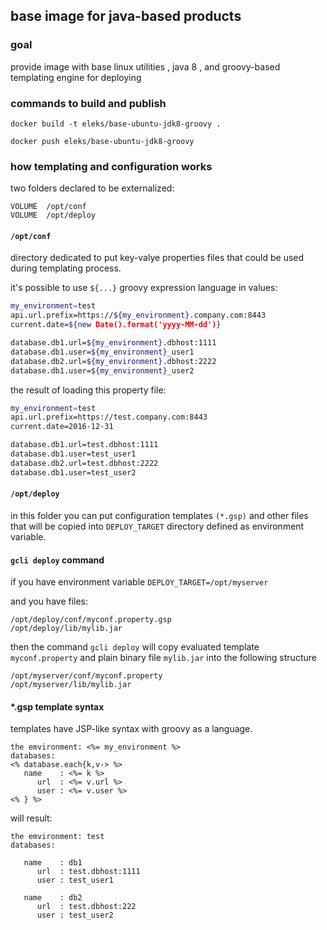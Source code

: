 ## base image for java-based products

### goal
provide image with base linux utilities , java 8 , and groovy-based templating engine for deploying 

### commands to build and publish

`docker build -t eleks/base-ubuntu-jdk8-groovy .`

`docker push eleks/base-ubuntu-jdk8-groovy`

### how templating and configuration works

two folders declared to be externalized:
```
VOLUME  /opt/conf
VOLUME  /opt/deploy
```

#### `/opt/conf` 

directory dedicated to put key-valye properties files that could be used during templating process.

it's possible to use `${...}` groovy expression language in values:

```bash
my_environment=test
api.url.prefix=https://${my_environment}.company.com:8443
current.date=${new Date().format('yyyy-MM-dd')}

database.db1.url=${my_environment}.dbhost:1111
database.db1.user=${my_environment}_user1
database.db2.url=${my_environment}.dbhost:2222
database.db1.user=${my_environment}_user2
```

the result of loading this property file:

```bash
my_environment=test
api.url.prefix=https://test.company.com:8443
current.date=2016-12-31

database.db1.url=test.dbhost:1111
database.db1.user=test_user1
database.db2.url=test.dbhost:2222
database.db1.user=test_user2
```

#### `/opt/deploy` 

in this folder you can put configuration templates `(*.gsp)` and other files that will be copied into `DEPLOY_TARGET` directory defined as environment variable.

#### `gcli deploy` command

if you have environment variable `DEPLOY_TARGET=/opt/myserver` 

and you have files: 
```
/opt/deploy/conf/myconf.property.gsp
/opt/deploy/lib/mylib.jar
```

then the command `gcli deploy` will copy evaluated template `myconf.property` and plain binary file `mylib.jar` into the following structure
```
/opt/myserver/conf/myconf.property
/opt/myserver/lib/mylib.jar
```

#### *.gsp template syntax

templates have JSP-like syntax with groovy as a language.
```ERB
the emvironment: <%= my_environment %>
databases: 
<% database.each{k,v-> %>
   name    : <%= k %>
      url  : <%= v.url %>
      user : <%= v.user %>
<% } %>
```

will result:
```
the emvironment: test
databases: 

   name    : db1
      url  : test.dbhost:1111
      user : test_user1

   name    : db2
      url  : test.dbhost:222
      user : test_user2
```
